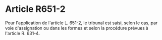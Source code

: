 # Article R651-2

Pour l'application de l'article L. 651-2, le tribunal est saisi, selon le cas, par voie d'assignation ou dans les formes et selon la procédure prévues à l'article R. 631-4.
